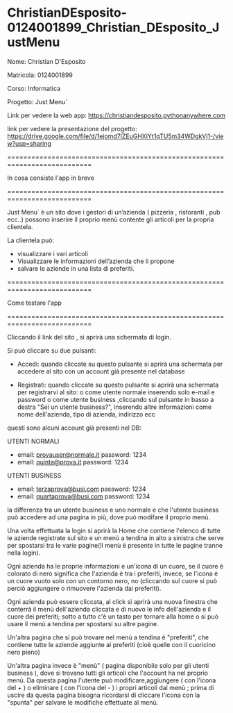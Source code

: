 # ChristianDEsposito-0124001899_Christian_DEsposito_JustMenu
Nome: Christian D'Esposito

Matricola: 0124001899

Corso: Informatica

Progetto: Just Menu`

Link per vedere la web app: https://christiandesposito.pythonanywhere.com

link per vedere la presentazione del progetto: https://drive.google.com/file/d/1ejomd7lZEuGHXiYt1qTU5m34WDgkVj1-/view?usp=sharing

===========================================================================

In cosa consiste l'app in breve

===========================================================================

Just Menu` è un sito dove i gestori di un’azienda ( pizzeria , ristoranti , pub ecc..) possono inserire il proprio menù contente gli articoli per la propria clientela. 

La clientela può: 

- visualizzare i vari articoli 
- Visualizzare le informazioni dell’azienda che li propone 
- salvare le aziende in una lista di preferiti.


===========================================================================

Come testare l'app

===========================================================================

Cliccando il link del sito , si aprirà una schermata di login.

Si può cliccare su due pulsanti:

- Accedi: quando cliccate su questo pulsante si aprirà una schermata per accedere al sito con un account già presente nel database

- Registrati: quando cliccate su questo pulsante si aprirà una schermata per registrarvi al sito: o come utente normale inserendo solo e-mail e password o come utente business ,cliccando sul pulsante in basso a destra "Sei un utente business?", inserendo altre informazioni come nome dell'azienda, tipo di azienda, indirizzo ecc

questi sono alcuni account già presenti nel DB:

UTENTI NORMALI
- email: provauser@normale.it   password: 1234
- email: quinta@prova.it        password: 1234

UTENTI BUSINESS
- email: terzaprova@busi.com    password: 1234
- email: quartaprova@busi.com   password: 1234

la differenza tra un utente business e uno normale e che l'utente business può accedere ad una pagina in più, dove può modifare il proprio menù.  

Una volta effettuata la login si aprirà la Home che contiene l'elenco di tutte le aziende registrate sul sito e un menù a tendina in alto a sinistra che serve per spostarsi tra le varie pagine(Il menù è presente in tutte le pagine tranne nella login).

Ogni azienda ha le proprie informazioni e un'icona di un cuore, se il cuore è colorato di nero significa che l'azienda è tra i preferiti, invece, se l'icona è un cuore vuoto solo con un contorno nero, no (cliccando sul cuore si può perciò aggiungere o rimuovere l'azienda dai preferiti).

Ogni azienda può essere cliccata, al click si aprirà una nuova finestra che conterrà il menù dell'azienda cliccata e di nuovo le info dell'azienda e il cuore dei preferiti; sotto a tutto c'è un tasto per tornare alla home o si può usare il menù a tendina per spostarsi su altre pagine.

Un'altra pagina che si può trovare nel menù a tendina è "preferiti", che contiene tutte le aziende aggiunte ai preferiti (cioè quelle con il cuoricino nero pieno)

Un'altra pagina invece è "menù" ( pagina disponibile solo per gli utenti business ), dove si trovano tutti gli articoli che l'account ha nel proprio menù. Da questa pagina l'utente può modificare,aggiungere ( con l'icona del + ) o eliminare ( con l'icona del - ) i propri articoli dal menù ; prima di uscire da questa pagina bisogna ricordarsi di cliccare l'icona con la "spunta" per salvare le modifiche effettuate al menù.

